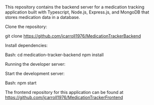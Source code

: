 This repository contains the backend server for a medication tracking application built with Typescript, Node.js, Express.js, and MongoDB that stores medication data in a database.

Clone the repository:

git clone https://github.com/jcarroll1976/MedicationTrackerBackend

Install dependencies:

Bash: cd medication-tracker-backend npm install

Running the developer server:

Start the development server:

Bash: npm start

The frontend repository for this application can be found at https://github.com/jcarroll1976/MedicationTrackerFrontend

